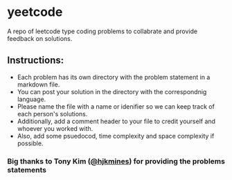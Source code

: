 # yeetcode
A repo of leetcode type coding problems to collabrate and provide feedback on solutions.

## Instructions:
- Each problem has its own directory with the problem statement in a markdown file.   
- You can post your solution in the directory with the correspondnig language.   
- Please name the file with a name or idenifier so we can keep track of each person's solutions.
- Additionally, add a comment header to your file to credit yourself and whoever you worked with.
- Also, add some psuedocod, time complexity and space complexity if possible. 

### Big thanks to Tony Kim ([@hjkmines](https://github.com/hjkmines)) for providing the problems statements
